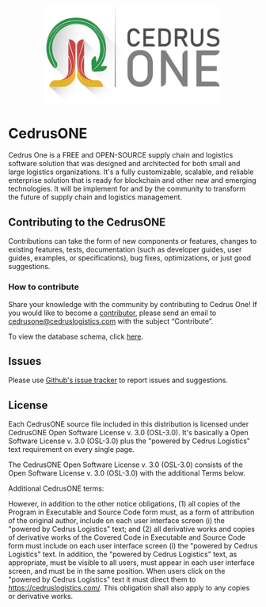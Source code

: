 
<p align="center">
  <img alt="CedrusONE" src="https://github.com/cedruslogistics/CedrusONE/blob/master/docs/design/logo/Cedrus%20ONE%20logo-04.png" width="350"/>
</p>

# CedrusONE

Cedrus One is a FREE and OPEN-SOURCE supply chain and logistics software solution that was designed and architected for both small and large logistics organizations. It's a fully customizable, scalable, and reliable enterprise solution that is ready for blockchain and other new and emerging technologies. It will be implement for and by the community to transform the future of supply chain and logistics management.

## Contributing to the CedrusONE

Contributions can take the form of new components or features, changes to existing features, tests, documentation (such as developer guides, user guides, examples, or specifications), bug fixes, optimizations, or just good suggestions.

### How to contribute
Share your knowledge with the community by contributing to Cedrus One!
If you would like to become a [contributor](https://github.com/cedruslogistics/CedrusONE/blob/master/CODE_OF_CONDUCT.md), please send an email to cedrusone@cedruslogistics.com with the subject “Contribute”.

To view the database schema, click [here](https://github.com/cedruslogistics/CedrusONE/blob/master/docs/database/Schema.md).

## Issues

Please use [Github's issue tracker](https://github.com/cedruslogistics/CedrusONE/issues/new) to report issues and suggestions.

## License

Each CedrusONE source file included in this distribution is licensed under CedrusONE Open Software License v. 3.0 (OSL-3.0). It's basically a Open Software License v. 3.0 (OSL-3.0) plus the "powered by Cedrus Logistics" text requirement on every single page. 

The CedrusONE Open Software License v. 3.0 (OSL-3.0) consists of the Open Software License v. 3.0 (OSL-3.0) with the additional Terms below.

Additional CedrusONE terms:

However, in addition to the other notice obligations, (1) all copies of the Program in Executable and Source Code form must, as a form of attribution of the original author, include on each user interface screen (i) the "powered by Cedrus Logistics" text; and (2) all derivative works and copies of derivative works of the Covered Code in Executable and Source Code form must include on each user interface screen (i) the "powered by Cedrus Logistics" text. In addition, the "powered by Cedrus Logistics" text, as appropriate, must be visible to all users, must appear in each user interface screen, and must be in the same position. When users click on the "powered by Cedrus Logistics" text it must direct them to https://cedruslogistics.com/. This obligation shall also apply to any copies or derivative works.

